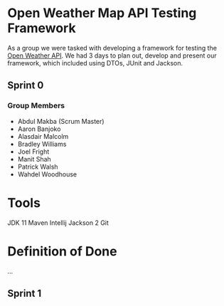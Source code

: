# Open Weather Map API Testing Framework

As a group we were tasked with developing a framework for testing the [Open Weather API](https://openweathermap.org/api). We had 3 days to plan out, develop and present our framework, which included using DTOs, JUnit and Jackson.

## Sprint 0
### Group Members

- Abdul Makba (Scrum Master)
- Aaron Banjoko
- Alasdair Malcolm
- Bradley Williams
- Joel Fright
- Manit Shah
- Patrick Walsh
- Wahdel Woodhouse

# Tools
JDK 11
Maven
Intellij
Jackson 2
Git

# Definition of Done
...

## Sprint 1
